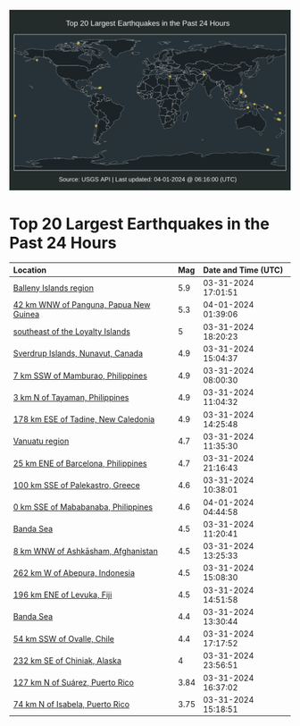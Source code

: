 ![Map](./map.png)

# Top 20 Largest Earthquakes in the Past 24 Hours

| Location | Mag | Date and Time (UTC) |
|:---|:---|:---|
| [Balleny Islands region](https://earthquake.usgs.gov/earthquakes/eventpage/us7000m936) | 5.9 | 03-31-2024 17:01:51 |
| [42 km WNW of Panguna, Papua New Guinea](https://earthquake.usgs.gov/earthquakes/eventpage/us7000m94s) | 5.3 | 04-01-2024 01:39:06 |
| [southeast of the Loyalty Islands](https://earthquake.usgs.gov/earthquakes/eventpage/us7000m93l) | 5 | 03-31-2024 18:20:23 |
| [Sverdrup Islands, Nunavut, Canada](https://earthquake.usgs.gov/earthquakes/eventpage/us7000m92v) | 4.9 | 03-31-2024 15:04:37 |
| [7 km SSW of Mamburao, Philippines](https://earthquake.usgs.gov/earthquakes/eventpage/us7000m91h) | 4.9 | 03-31-2024 08:00:30 |
| [3 km N of Tayaman, Philippines](https://earthquake.usgs.gov/earthquakes/eventpage/us7000m924) | 4.9 | 03-31-2024 11:04:32 |
| [178 km ESE of Tadine, New Caledonia](https://earthquake.usgs.gov/earthquakes/eventpage/us7000m92r) | 4.9 | 03-31-2024 14:25:48 |
| [Vanuatu region](https://earthquake.usgs.gov/earthquakes/eventpage/us7000m92b) | 4.7 | 03-31-2024 11:35:30 |
| [25 km ENE of Barcelona, Philippines](https://earthquake.usgs.gov/earthquakes/eventpage/us7000m940) | 4.7 | 03-31-2024 21:16:43 |
| [100 km SSE of Palekastro, Greece](https://earthquake.usgs.gov/earthquakes/eventpage/us7000m921) | 4.6 | 03-31-2024 10:38:01 |
| [0 km SSE of Mababanaba, Philippines](https://earthquake.usgs.gov/earthquakes/eventpage/us7000m95f) | 4.6 | 04-01-2024 04:44:58 |
| [Banda Sea](https://earthquake.usgs.gov/earthquakes/eventpage/us7000m928) | 4.5 | 03-31-2024 11:20:41 |
| [8 km WNW of Ashkāsham, Afghanistan](https://earthquake.usgs.gov/earthquakes/eventpage/us7000m92k) | 4.5 | 03-31-2024 13:25:33 |
| [262 km W of Abepura, Indonesia](https://earthquake.usgs.gov/earthquakes/eventpage/us7000m92x) | 4.5 | 03-31-2024 15:08:30 |
| [196 km ENE of Levuka, Fiji](https://earthquake.usgs.gov/earthquakes/eventpage/us7000m92t) | 4.5 | 03-31-2024 14:51:58 |
| [Banda Sea](https://earthquake.usgs.gov/earthquakes/eventpage/us7000m92m) | 4.4 | 03-31-2024 13:30:44 |
| [54 km SSW of Ovalle, Chile](https://earthquake.usgs.gov/earthquakes/eventpage/us7000m93a) | 4.4 | 03-31-2024 17:17:52 |
| [232 km SE of Chiniak, Alaska](https://earthquake.usgs.gov/earthquakes/eventpage/us7000m94h) | 4 | 03-31-2024 23:56:51 |
| [127 km N of Suárez, Puerto Rico](https://earthquake.usgs.gov/earthquakes/eventpage/pr2024091003) | 3.84 | 03-31-2024 16:37:02 |
| [74 km N of Isabela, Puerto Rico](https://earthquake.usgs.gov/earthquakes/eventpage/pr2024091002) | 3.75 | 03-31-2024 15:18:51 |
